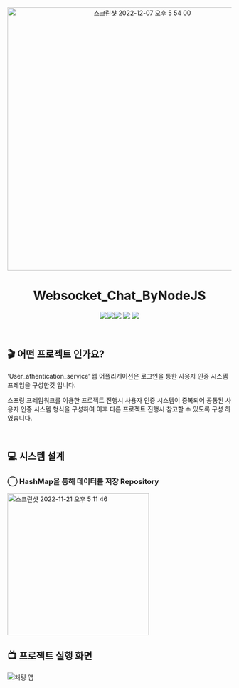
<div align="center">
  
<img width="591" alt="스크린샷 2022-12-07 오후 5 54 00" src="https://user-images.githubusercontent.com/81874493/206135092-2992d89d-ff24-49c6-95fc-4dd547ba2172.png">

<br>
	
# Websocket_Chat_ByNodeJS

<img src="https://img.shields.io/badge/javascript-F7DF1E?style=for-the-badge&logo=javascript&logoColor=black"><img src="https://img.shields.io/badge/express-000000?style=for-the-badge&logo=express&logoColor=white"><img src="https://img.shields.io/badge/socket.io-010101?style=for-the-badge&logo=socket.io&logoColor=white"> <img src="https://img.shields.io/badge/html-E34F26?style=for-the-badge&logo=html5&logoColor=white"> <img src="https://img.shields.io/badge/css-1572B6?style=for-the-badge&logo=css3&logoColor=white">


</div>



<br>

## 🎬 어떤 프로젝트 인가요?

 ‘User_athentication_service’ 웹 어플리케이션은 로그인을 통한 사용자 인증 시스템 프레임을 구성한것 입니다.

스프링 프레임워크를 이용한 프로젝트 진행시 사용자 인증 시스템이 중복되어 공통된 사용자 인증 시스템 형식을 구성하여 이후 다른 프로젝트 진행시 참고할 수 있도록 구성 하였습니다.


<br>

## 💻 시스템 설계

###  ⃝ HashMap을 통해 데이터를 저장 Repository

<img width="318" alt="스크린샷 2022-11-21 오후 5 11 46" src="https://user-images.githubusercontent.com/81874493/202999178-b9e70e48-5d30-41f8-a272-60d01e1b438f.png">

<br>



## 📺 프로젝트 실행 화면
  
![채팅 앱](https://user-images.githubusercontent.com/81874493/139880023-01c974b3-75e7-4b4f-9852-548bd36052cb.gif)
